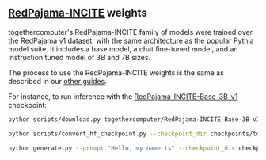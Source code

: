 ## [RedPajama-INCITE](https://www.together.xyz/blog/redpajama-models-v1) weights

togethercomputer's RedPajama-INCITE family of models were trained over the [RedPajama v1](https://www.together.xyz/blog/redpajama) dataset, with the same architecture as the popular [Pythia](pythia.md) model suite.
It includes a base model, a chat fine-tuned model, and an instruction tuned model of 3B and 7B sizes.

The process to use the RedPajama-INCITE weights is the same as described in our [other guides](download_weights.md).

For instance, to run inference with the [RedPajama-INCITE-Base-3B-v1](https://huggingface.co/togethercomputer/RedPajama-INCITE-Base-3B-v1) checkpoint:

```bash
python scripts/download.py togethercomputer/RedPajama-INCITE-Base-3B-v1

python scripts/convert_hf_checkpoint.py --checkpoint_dir checkpoints/togethercomputer/RedPajama-INCITE-Base-3B-v1

python generate.py --prompt "Hello, my name is" --checkpoint_dir checkpoints/togethercomputer/RedPajama-INCITE-Base-3B-v1
```
